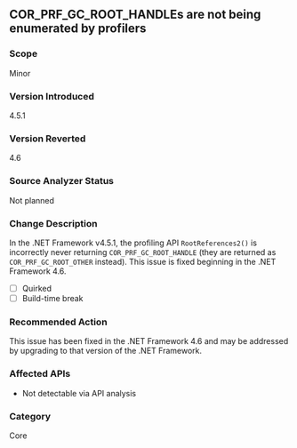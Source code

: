## COR_PRF_GC_ROOT_HANDLEs are not being enumerated by profilers

### Scope
Minor

### Version Introduced
4.5.1

### Version Reverted
4.6

### Source Analyzer Status
Not planned

### Change Description
In the .NET Framework v4.5.1, the profiling API `RootReferences2()` is incorrectly never returning `COR_PRF_GC_ROOT_HANDLE` (they are returned as `COR_PRF_GC_ROOT_OTHER` instead). This issue is fixed beginning in the .NET Framework 4.6.

- [ ] Quirked
- [ ] Build-time break

### Recommended Action
This issue has been fixed in the .NET Framework 4.6 and may be addressed by upgrading to that version of the .NET Framework.

### Affected APIs
* Not detectable via API analysis

### Category
Core

<!--
    ### Notes
    Native code analysis needed. Also, this could be categorized as 'profiling' but I chose to call it 'core' because there are no other profiling issues. We can add that category in the future if enough issues crop up to justify it.
-->

<!-- breaking change id: 117 -->
